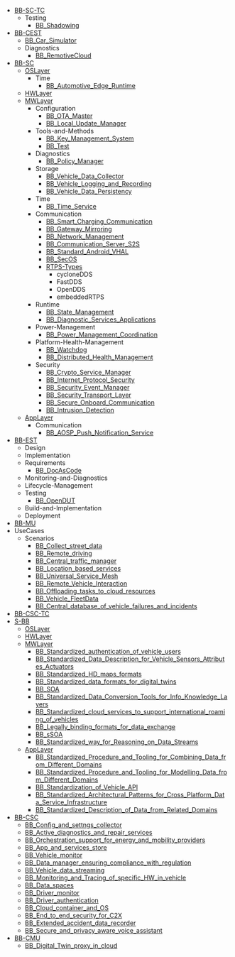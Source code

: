 - [BB-SC-TC](/WorkInProgress/BB-SC-TC/README.md)
    - Testing
        - [BB_Shadowing](/WorkInProgress/BB-SC-TC/Testing/BB_Shadowing.md)
- [BB-CEST](/WorkInProgress/BB-CEST/README.md)
    - [BB_Car_Simulator](/WorkInProgress/BB-CEST/BB_Car_Simulator.md)
    - Diagnostics
        - [BB_RemotiveCloud](/WorkInProgress/BB-CEST/Diagnostics/BB_RemotiveCloud.md)
- [BB-SC](/WorkInProgress/BB-SC/README.md)
    - [OSLayer](/WorkInProgress/BB-SC/OSLayer/README.md)
        - Time
            - [BB_Automotive_Edge_Runtime](/WorkInProgress/BB-SC/OSLayer/Time/BB_Automotive_Edge_Runtime.md)
    - [HWLayer](/WorkInProgress/BB-SC/HWLayer/README.md)
    - [MWLayer](/WorkInProgress/BB-SC/MWLayer/README.md)
        - Configuration
            - [BB_OTA_Master](/WorkInProgress/BB-SC/MWLayer/Configuration/BB_OTA_Master.md)
            - [BB_Local_Update_Manager](/WorkInProgress/BB-SC/MWLayer/Configuration/BB_Local_Update_Manager.md)
        - Tools-and-Methods
            - [BB_Key_Management_System](/WorkInProgress/BB-SC/MWLayer/Tools-and-Methods/BB_Key_Management_System.md)
            - [BB_Test](/WorkInProgress/BB-SC/MWLayer/Tools-and-Methods/BB_Test.md)
        - Diagnostics
            - [BB_Policy_Manager](/WorkInProgress/BB-SC/MWLayer/Diagnostics/BB_Policy_Manager.md)
        - Storage
            - [BB_Vehicle_Data_Collector](/WorkInProgress/BB-SC/MWLayer/Storage/BB_Vehicle_Data_Collector.md)
            - [BB_Vehicle_Logging_and_Recording](/WorkInProgress/BB-SC/MWLayer/Storage/BB_Vehicle_Logging_and_Recording.md)
            - [BB_Vehicle_Data_Persistency](/WorkInProgress/BB-SC/MWLayer/Storage/BB_Vehicle_Data_Persistency.md)
        - Time
            - [BB_Time_Service](/WorkInProgress/BB-SC/MWLayer/Time/BB_Time_Service.md)
        - Communication
            - [BB_Smart_Charging_Communication](/WorkInProgress/BB-SC/MWLayer/Communication/BB_Smart_Charging_Communication.md)
            - [BB_Gateway_Mirroring](/WorkInProgress/BB-SC/MWLayer/Communication/BB_Gateway_Mirroring.md)
            - [BB_Network_Management](/WorkInProgress/BB-SC/MWLayer/Communication/BB_Network_Management.md)
            - [BB_Communication_Server_S2S](/WorkInProgress/BB-SC/MWLayer/Communication/BB_Communication_Server_S2S.md)
            - [BB_Standard_Android_VHAL](/WorkInProgress/BB-SC/MWLayer/Communication/BB_Standard_Android_VHAL.md)
            - [BB_SecOS](/WorkInProgress/BB-SC/MWLayer/Communication/BB_SecOS.md)
            - [RTPS-Types](/WorkInProgress/BB-SC/MWLayer/Communication/RTPS-Types/RTPS-Types.md)
                - cycloneDDS
                - FastDDS
                - OpenDDS
                - embeddedRTPS
        - Runtime
            - [BB_State_Management](/WorkInProgress/BB-SC/MWLayer/Runtime/BB_State_Management.md)
            - [BB_Diagnostic_Services_Applications](/WorkInProgress/BB-SC/MWLayer/Runtime/BB_Diagnostic_Services_Applications.md)
        - Power-Management
            - [BB_Power_Management_Coordination](/WorkInProgress/BB-SC/MWLayer/Power-Management/BB_Power_Management_Coordination.md)
        - Platform-Health-Management
            - [BB_Watchdog](/WorkInProgress/BB-SC/MWLayer/Platform-Health-Management/BB_Watchdog.md)
            - [BB_Distributed_Health_Management](/WorkInProgress/BB-SC/MWLayer/Platform-Health-Management/BB_Distributed_Health_Management.md)
        - Security
            - [BB_Crypto_Service_Manager](/WorkInProgress/BB-SC/MWLayer/Security/BB_Crypto_Service_Manager.md)
            - [BB_Internet_Protocol_Security](/WorkInProgress/BB-SC/MWLayer/Security/BB_Internet_Protocol_Security.md)
            - [BB_Security_Event_Manager](/WorkInProgress/BB-SC/MWLayer/Security/BB_Security_Event_Manager.md)
            - [BB_Security_Transport_Layer](/WorkInProgress/BB-SC/MWLayer/Security/BB_Security_Transport_Layer.md)
            - [BB_Secure_Onboard_Communication](/WorkInProgress/BB-SC/MWLayer/Security/BB_Secure_Onboard_Communication.md)
            - [BB_Intrusion_Detection](/WorkInProgress/BB-SC/MWLayer/Security/BB_Intrusion_Detection.md)
    - [AppLayer](/WorkInProgress/BB-SC/AppLayer/README.md)
        - Communication
            - [BB_AOSP_Push_Notification_Service](/WorkInProgress/BB-SC/AppLayer/Communication/BB_AOSP_Push_Notification_Service.md)
- [BB-EST](/WorkInProgress/BB-EST/README.md)
    - Design
    - Implementation
    - Requirements
        - [BB_DocAsCode](/WorkInProgress/BB-EST/Requirements/BB_DocAsCode.md)
    - Monitoring-and-Diagnostics
    - Lifecycle-Management
    - Testing
        - [BB_OpenDUT](/WorkInProgress/BB-EST/Testing/BB_OpenDUT.md)
    - Build-and-Implementation
    - Deployment
- [BB-MU](/WorkInProgress/BB-MU/README.md)
- UseCases
    - Scenarios
        - [BB_Collect_street_data](/WorkInProgress/UseCases/Scenarios/BB_Collect_street_data.md)
        - [BB_Remote_driving](/WorkInProgress/UseCases/Scenarios/BB_Remote_driving.md)
        - [BB_Central_traffic_manager](/WorkInProgress/UseCases/Scenarios/BB_Central_traffic_manager.md)
        - [BB_Location_based_services](/WorkInProgress/UseCases/Scenarios/BB_Location_based_services.md)
        - [BB_Universal_Service_Mesh](/WorkInProgress/UseCases/Scenarios/BB_Universal_Service_Mesh.md)
        - [BB_Remote_Vehicle_Interaction](/WorkInProgress/UseCases/Scenarios/BB_Remote_Vehicle_Interaction.md)
        - [BB_Offloading_tasks_to_cloud_resources](/WorkInProgress/UseCases/Scenarios/BB_Offloading_tasks_to_cloud_resources.md)
        - [BB_Vehicle_FleetData](/WorkInProgress/UseCases/Scenarios/BB_Vehicle_FleetData.md)
        - [BB_Central_database_of_vehicle_failures_and_incidents](/WorkInProgress/UseCases/Scenarios/BB_Central_database_of_vehicle_failures_and_incidents.md)
- [BB-CSC-TC](/WorkInProgress/BB-CSC-TC/README.md)
- [S-BB](/WorkInProgress/S-BB/README.md)
    - [OSLayer](/WorkInProgress/S-BB/OSLayer/README.md)
    - [HWLayer](/WorkInProgress/S-BB/HWLayer/README.md)
    - [MWLayer](/WorkInProgress/S-BB/MWLayer/README.md)
        - [BB_Standardized_authentication_of_vehicle_users](/WorkInProgress/S-BB/MWLayer/BB_Standardized_authentication_of_vehicle_users.md)
        - [BB_Standardized_Data_Description_for_Vehicle_Sensors_Attributes_Actuators](/WorkInProgress/S-BB/MWLayer/BB_Standardized_Data_Description_for_Vehicle_Sensors_Attributes_Actuators.md)
        - [BB_Standardized_HD_maps_formats](/WorkInProgress/S-BB/MWLayer/BB_Standardized_HD_maps_formats.md)
        - [BB_Standardized_data_formats_for_digital_twins](/WorkInProgress/S-BB/MWLayer/BB_Standardized_data_formats_for_digital_twins.md)
        - [BB_SOA](/WorkInProgress/S-BB/MWLayer/BB_SOA.md)
        - [BB_Standardized_Data_Conversion_Tools_for_Info_Knowledge_Layers](/WorkInProgress/S-BB/MWLayer/BB_Standardized_Data_Conversion_Tools_for_Info_Knowledge_Layers.md)
        - [BB_Standardized_cloud_services_to_support_international_roaming_of_vehicles](/WorkInProgress/S-BB/MWLayer/BB_Standardized_cloud_services_to_support_international_roaming_of_vehicles.md)
        - [BB_Legally_binding_formats_for_data_exchange](/WorkInProgress/S-BB/MWLayer/BB_Legally_binding_formats_for_data_exchange.md)
        - [BB_sSOA](/WorkInProgress/S-BB/MWLayer/BB_sSOA.md)
        - [BB_Standardized_way_for_Reasoning_on_Data_Streams](/WorkInProgress/S-BB/MWLayer/BB_Standardized_way_for_Reasoning_on_Data_Streams.md)
    - [AppLayer](/WorkInProgress/S-BB/AppLayer/README.md)
        - [BB_Standardized_Procedure_and_Tooling_for_Combining_Data_from_Different_Domains](/WorkInProgress/S-BB/AppLayer/BB_Standardized_Procedure_and_Tooling_for_Combining_Data_from_Different_Domains.md)
        - [BB_Standardized_Procedure_and_Tooling_for_Modelling_Data_from_Different_Domains](/WorkInProgress/S-BB/AppLayer/BB_Standardized_Procedure_and_Tooling_for_Modelling_Data_from_Different_Domains.md)
        - [BB_Standardization_of_Vehicle_API](/WorkInProgress/S-BB/AppLayer/BB_Standardization_of_Vehicle_API.md)
        - [BB_Standardized_Architectural_Patterns_for_Cross_Platform_Data_Service_Infrastructure](/WorkInProgress/S-BB/AppLayer/BB_Standardized_Architectural_Patterns_for_Cross_Platform_Data_Service_Infrastructure.md)
        - [BB_Standardized_Description_of_Data_from_Related_Domains](/WorkInProgress/S-BB/AppLayer/BB_Standardized_Description_of_Data_from_Related_Domains.md)
- [BB-CSC](/WorkInProgress/BB-CSC/README.md)
    - [BB_Config_and_settngs_collector](/WorkInProgress/BB-CSC/BB_Config_and_settngs_collector.md)
    - [BB_Active_diagnostics_and_repair_services](/WorkInProgress/BB-CSC/BB_Active_diagnostics_and_repair_services.md)
    - [BB_Orchestration_support_for_energy_and_mobility_providers](/WorkInProgress/BB-CSC/BB_Orchestration_support_for_energy_and_mobility_providers.md)
    - [BB_App_and_services_store](/WorkInProgress/BB-CSC/BB_App_and_services_store.md)
    - [BB_Vehicle_monitor](/WorkInProgress/BB-CSC/BB_Vehicle_monitor.md)
    - [BB_Data_manager_ensuring_compliance_with_regulation](/WorkInProgress/BB-CSC/BB_Data_manager_ensuring_compliance_with_regulation.md)
    - [BB_Vehicle_data_streaming](/WorkInProgress/BB-CSC/BB_Vehicle_data_streaming.md)
    - [BB_Monitoring_and_Tracing_of_specific_HW_in_vehicle](/WorkInProgress/BB-CSC/BB_Monitoring_and_Tracing_of_specific_HW_in_vehicle.md)
    - [BB_Data_spaces](/WorkInProgress/BB-CSC/BB_Data_spaces.md)
    - [BB_Driver_monitor](/WorkInProgress/BB-CSC/BB_Driver_monitor.md)
    - [BB_Driver_authentication](/WorkInProgress/BB-CSC/BB_Driver_authentication.md)
    - [BB_Cloud_container_and_OS](/WorkInProgress/BB-CSC/BB_Cloud_container_and_OS.md)
    - [BB_End_to_end_security_for_C2X](/WorkInProgress/BB-CSC/BB_End_to_end_security_for_C2X.md)
    - [BB_Extended_accident_data_recorder](/WorkInProgress/BB-CSC/BB_Extended_accident_data_recorder.md)
    - [BB_Secure_and_privacy_aware_voice_assistant](/WorkInProgress/BB-CSC/BB_Secure_and_privacy_aware_voice_assistant.md)
- [BB-CMU](/WorkInProgress/BB-CMU/README.md)
    - [BB_Digital_Twin_proxy_in_cloud](/WorkInProgress/BB-CMU/BB_Digital_Twin_proxy_in_cloud.md)
